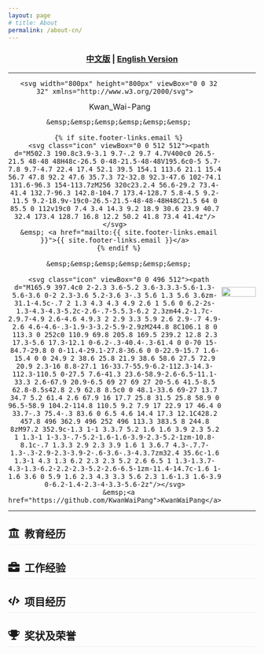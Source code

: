 ```yaml
---
layout: page
# title: About
permalink: /about-cn/
---
```



[comment]: <> (  <h2 align="center">PAPER</h2>)
  <h3 align="center">
  <a href="./about-cn.md">中文版</a> 
  | <a href="./about.md">English Version</a> 
  </h3>


<div align="center">
  <table style="border: none; background-color: transparent;">
    <tr align="center">
      <td style="width: 70%; border: none; padding: 0.01; background-color: transparent; vertical-align: middle;">

      <svg width="800px" height="800px" viewBox="0 0 32 32" xmlns="http://www.w3.org/2000/svg">
  <g fill="none" fill-rule="evenodd">
    <path d="m0 0h32v32h-32z"/>
    <path d="m11.1193503 8.98884181c0 .97457627-.7909605 1.76553669-1.76553674 1.76553669-.97457627 0-1.76553672-.79096042-1.76553672-1.76553669s.79096045-1.76553673 1.76553672-1.76553673c.97457624 0 1.76553674.79096046 1.76553674 1.76553673zm7.1327683 1.76553669c.9745763 0 1.7655368-.79096042 1.7655368-1.76553669s-.7909605-1.76553673-1.7655368-1.76553673c-.9745762 0-1.7655367.79096046-1.7655367 1.76553673s.7909605 1.76553669 1.7655367 1.76553669zm10.6603108 17.1327684.3990113 3.8665254-3.5310735-1.8891243c-1.3629943.5649718-2.8813559.8792373-4.4879943.8792373-4.9823447 0-9.1596045-3.0367232-10.289548-7.1292373-.960452-.1694915-1.88559326-.4272599-2.76129948-.7591808l-4.00423728 2.1433616.42725988-4.1172316c-2.83898305-2.1680791-4.63276836-5.3319209-4.63276836-8.8524012 0-6.53248583 6.16525424-11.829096 13.77118644-11.829096s13.7711864 5.29661017 13.7711864 11.829096c0 .5861582-.049435 1.1617232-.144774 1.726695 2.7012712 1.6949152 4.4597458 4.4809322 4.4597458 7.6306497 0 2.5247175-1.1334746 4.8199152-2.9766949 6.5007062zm-20.0423729-6.684322c.60028248.2259887 1.2146893.4096045 1.8396893.5508474-.0070622-.1235876-.0105933-.2436441-.0105933-.3672316 0-5.1694915 4.7422317-9.3573447 10.5932204-9.3573447 1.5960452 0 3.1108757.3107345 4.4668079.8721752.0282486-.286017.0459039-.5790961.0459039-.8721752 0-5.54731634-5.384887-10.06355928-12.0056497-10.06355928-6.62076268 0-12.00564969 4.51624294-12.00564969 10.06355928 0 1.4265537.34957627 2.8072034 1.04166667 4.1031074.68149717 1.2747175 1.65607344 2.4011299 2.8990113 3.3474576l.78742938.6002825-.10240113.9851695-.08474577.8086158 1.06991526-.5720339.70974576-.3778248zm18.3545198-7.5706215c.0670904.0388418.1341808.0812147.2012712.1235876-.0670904-.0423729-.1341808-.0847458-.2012712-.1235876zm-.2012712-.1200565c.0321428.03125.0678571.06875.1.1-.0357143-.03125-.0678572-.06875-.1-.1zm-.2048023-.1129944c.0333334.03.0666667.07.1.1-.0333333-.03-.0666666-.07-.1-.1zm-.2048022-.0965254c.0363636.02.0636363.04.1.06-.0363637-.02-.0727273-.04-.1-.06zm-.1953955-.0926977.06.03zm-.1989266-.0924012c.01 0 .01.01.02.01 0-.01-.01-.01-.02-.01zm3.9042091 8.2689125c0-4.1878531-3.9583334-7.5918079-8.8276836-7.5918079-4.8693503 0-8.8276837 3.4039548-8.8276837 7.5918079s3.9583334 7.5918079 8.8276837 7.5918079c1.3347457 0 2.6165254-.2507062 3.8100282-.7450565l.7733051-.3177966.7379943.3954802.5967515.3213277-.0564972-.5579096-.0918079-.8862994.6567796-.6002825c1.5466102-1.4194916 2.40113-3.266243 2.40113-5.2012712zm-12.2175142-3.3050848c-.7803672 0-1.4124293.6320622-1.4124293 1.4124294s.6320621 1.4124294 1.4124293 1.4124294c.7803673 0 1.4124294-.6320622 1.4124294-1.4124294s-.6320621-1.4124294-1.4124294-1.4124294zm6.7796611 0c-.7803673 0-1.4124294.6320622-1.4124294 1.4124294s.6320621 1.4124294 1.4124294 1.4124294c.7803672 0 1.4124293-.6320622 1.4124293-1.4124294s-.6320621-1.4124294-1.4124293-1.4124294z" fill="#000000" fill-rule="nonzero"/>
  </g>
</svg>
      &emsp; <span>Kwan_Wai-Pang</span>

      &emsp;&emsp;&emsp;&emsp;&emsp;&emsp;

      {% if site.footer-links.email %}
      <svg class="icon" viewBox="0 0 512 512"><path d="M502.3 190.8c3.9-3.1 9.7-.2 9.7 4.7V400c0 26.5-21.5 48-48 48H48c-26.5 0-48-21.5-48-48V195.6c0-5 5.7-7.8 9.7-4.7 22.4 17.4 52.1 39.5 154.1 113.6 21.1 15.4 56.7 47.8 92.2 47.6 35.7.3 72-32.8 92.3-47.6 102-74.1 131.6-96.3 154-113.7zM256 320c23.2.4 56.6-29.2 73.4-41.4 132.7-96.3 142.8-104.7 173.4-128.7 5.8-4.5 9.2-11.5 9.2-18.9v-19c0-26.5-21.5-48-48-48H48C21.5 64 0 85.5 0 112v19c0 7.4 3.4 14.3 9.2 18.9 30.6 23.9 40.7 32.4 173.4 128.7 16.8 12.2 50.2 41.8 73.4 41.4z"/></svg>
      &emsp; <a href="mailto:{{ site.footer-links.email }}">{{ site.footer-links.email }}</a>
      {% endif %}

      &emsp;&emsp;&emsp;&emsp;&emsp;&emsp;

      <svg class="icon" viewBox="0 0 496 512"><path d="M165.9 397.4c0 2-2.3 3.6-5.2 3.6-3.3.3-5.6-1.3-5.6-3.6 0-2 2.3-3.6 5.2-3.6 3-.3 5.6 1.3 5.6 3.6zm-31.1-4.5c-.7 2 1.3 4.3 4.3 4.9 2.6 1 5.6 0 6.2-2s-1.3-4.3-4.3-5.2c-2.6-.7-5.5.3-6.2 2.3zm44.2-1.7c-2.9.7-4.9 2.6-4.6 4.9.3 2 2.9 3.3 5.9 2.6 2.9-.7 4.9-2.6 4.6-4.6-.3-1.9-3-3.2-5.9-2.9zM244.8 8C106.1 8 0 113.3 0 252c0 110.9 69.8 205.8 169.5 239.2 12.8 2.3 17.3-5.6 17.3-12.1 0-6.2-.3-40.4-.3-61.4 0 0-70 15-84.7-29.8 0 0-11.4-29.1-27.8-36.6 0 0-22.9-15.7 1.6-15.4 0 0 24.9 2 38.6 25.8 21.9 38.6 58.6 27.5 72.9 20.9 2.3-16 8.8-27.1 16-33.7-55.9-6.2-112.3-14.3-112.3-110.5 0-27.5 7.6-41.3 23.6-58.9-2.6-6.5-11.1-33.3 2.6-67.9 20.9-6.5 69 27 69 27 20-5.6 41.5-8.5 62.8-8.5s42.8 2.9 62.8 8.5c0 0 48.1-33.6 69-27 13.7 34.7 5.2 61.4 2.6 67.9 16 17.7 25.8 31.5 25.8 58.9 0 96.5-58.9 104.2-114.8 110.5 9.2 7.9 17 22.9 17 46.4 0 33.7-.3 75.4-.3 83.6 0 6.5 4.6 14.4 17.3 12.1C428.2 457.8 496 362.9 496 252 496 113.3 383.5 8 244.8 8zM97.2 352.9c-1.3 1-1 3.3.7 5.2 1.6 1.6 3.9 2.3 5.2 1 1.3-1 1-3.3-.7-5.2-1.6-1.6-3.9-2.3-5.2-1zm-10.8-8.1c-.7 1.3.3 2.9 2.3 3.9 1.6 1 3.6.7 4.3-.7.7-1.3-.3-2.9-2.3-3.9-2-.6-3.6-.3-4.3.7zm32.4 35.6c-1.6 1.3-1 4.3 1.3 6.2 2.3 2.3 5.2 2.6 6.5 1 1.3-1.3.7-4.3-1.3-6.2-2.2-2.3-5.2-2.6-6.5-1zm-11.4-14.7c-1.6 1-1.6 3.6 0 5.9 1.6 2.3 4.3 3.3 5.6 2.3 1.6-1.3 1.6-3.9 0-6.2-1.4-2.3-4-3.3-5.6-2z"/></svg>
      &emsp;<a href="https://github.com/KwanWaiPang">KwanWaiPang</a>

</td>
      <td style="width: 30%; border: none; padding: 0.01; background-color: transparent; vertical-align: right;">
        <img src="https://kwanwaipang.github.io/Poster_files/Image/Guan_Weipeng.jpg" width="100%" />
      </td>
    </tr>
  </table>

</div>

## <svg class="section-icon" viewBox="0 0 512 512"><path d="M496 128v16a8 8 0 0 1-8 8h-24v12c0 6.627-5.373 12-12 12H60c-6.627 0-12-5.373-12-12v-12H24a8 8 0 0 1-8-8v-16a8 8 0 0 1 4.941-7.392l232-88a7.996 7.996 0 0 1 6.118 0l232 88A8 8 0 0 1 496 128zm-24 304H40c-13.255 0-24 10.745-24 24v16a8 8 0 0 0 8 8h464a8 8 0 0 0 8-8v-16c0-13.255-10.745-24-24-24zM96 192v192H60c-6.627 0-12 5.373-12 12v20h416v-20c0-6.627-5.373-12-12-12h-36V192h-64v192h-64V192h-64v192h-64V192H96z"/></svg> 教育经历


## <svg class="section-icon" viewBox="0 0 512 512"><path d="M320 336c0 8.84-7.16 16-16 16h-96c-8.84 0-16-7.16-16-16v-48H0v144c0 25.6 22.4 48 48 48h416c25.6 0 48-22.4 48-48V288H320v48zm144-208h-80V80c0-25.6-22.4-48-48-48H176c-25.6 0-48 22.4-48 48v48H48c-25.6 0-48 22.4-48 48v80h512v-80c0-25.6-22.4-48-48-48zm-144 0H192V96h128v32z"/></svg> 工作经验


## <svg class="section-icon" viewBox="0 0 640 512"><path d="M278.9 511.5l-61-17.7c-6.4-1.8-10-8.5-8.2-14.9L346.2 8.7c1.8-6.4 8.5-10 14.9-8.2l61 17.7c6.4 1.8 10 8.5 8.2 14.9L293.8 503.3c-1.9 6.4-8.5 10.1-14.9 8.2zm-114-112.2l43.5-46.4c4.6-4.9 4.3-12.7-.8-17.2L117 256l90.6-79.7c5.1-4.5 5.5-12.3.8-17.2l-43.5-46.4c-4.5-4.8-12.1-5.1-17-.5L3.8 247.2c-5.1 4.7-5.1 12.8 0 17.5l144.1 135.1c4.9 4.6 12.5 4.4 17-.5zm327.2.6l144.1-135.1c5.1-4.7 5.1-12.8 0-17.5L492.1 112.1c-4.8-4.5-12.4-4.3-17 .5L431.6 159c-4.6 4.9-4.3 12.7.8 17.2L523 256l-90.6 79.7c-5.1 4.5-5.5 12.3-.8 17.2l43.5 46.4c4.5 4.9 12.1 5.1 17 .6z"/></svg> 项目经历


## <svg class="section-icon" viewBox="0 0 576 512"><path d="M572.1 82.38C569.5 71.59 559.8 64 548.7 64h-100.8c.2422-12.45 .1078-23.7-.1559-33.02C447.3 13.63 433.2 0 415.8 0H160.2C142.8 0 128.7 13.63 128.2 30.98C127.1 40.3 127.8 51.55 128.1 64H27.26C16.16 64 6.537 71.59 3.912 82.38C3.1 85.78-15.71 167.2 37.07 245.9c37.44 55.82 100.6 95.03 187.5 117.4c18.7 4.805 31.41 22.06 31.41 41.37C256 428.5 236.5 448 212.6 448H208c-26.51 0-47.99 21.49-47.99 48c0 8.836 7.163 16 15.1 16h223.1c8.836 0 15.1-7.164 15.1-16c0-26.51-21.48-48-47.99-48h-4.644c-23.86 0-43.36-19.5-43.36-43.35c0-19.31 12.71-36.57 31.41-41.37c86.96-22.34 150.1-61.55 187.5-117.4C591.7 167.2 572.9 85.78 572.1 82.38zM77.41 219.8C49.47 178.6 47.01 140.4 48.81 112h80.34c-1.135 34.1 3.773 68.24 16.41 101.7C110.4 215.5 91.91 210.9 77.41 219.8zM498.6 219.8c-14.5-8.918-33.07-3.68-48.3 1.799C462.8 188.1 467.9 153.1 466.9 112h80.34C548.1 140.4 546.5 178.6 498.6 219.8z"/></svg> 奖状及荣誉

<style>

.icon, .section-icon {
  width: 1.2em;
  height: 1.2em;
  fill: currentColor;
  vertical-align: middle;
}

h2 {
  display: flex;
  align-items: center;
  gap: 10px;
  margin-top: 30px;
  border-bottom: 1px solid #eee;
  padding-bottom: 8px;
}

.section-icon {
  width: 1.1em;
  height: 1.1em;
}
</style>